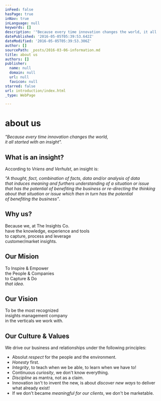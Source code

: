 ```yaml
---
inFeed: false
hasPage: true
inNav: true
inLanguage: null
keywords: []
description: '"Because every time innovation changes the world, it all started with an insight".'
datePublished: '2016-05-05T05:39:53.642Z'
dateModified: '2016-05-05T05:39:53.306Z'
author: []
sourcePath: _posts/2016-03-06-information.md
title: about us
authors: []
publisher:
  name: null
  domain: null
  url: null
  favicon: null
starred: false
url: introduction/index.html
_type: WebPage

---
```

# about us

_"Because every time innovation changes the world,  
it all started with an insight"._

## What is an insight?

According to _Vriens and Verhulst_, an insight is:

_"A thought, fact, combination of facts, data and/or analysis of data  
that induces meaning and furthers understanding of a situation or issue  
that has the potential of benefiting the business or re-directing the thinking  
about that situation or issue which then in turn has the potential  
of benefiting the business"_.

## Why us?

Because we, at The Insights Co.  
have the knowledge, experience and tools  
to capture, process and leverage  
customer/market insights.

## Our Mision

To Inspire & Empower  
the People & Companies  
to Capture & Do  
_that idea_.

## Our Vision

To be the most recognized  
insights management company  
in the verticals we work with.

## Our Culture & Values

We drive our business and relationships under the following principles:

* Absolut _respect_ for the people and the environment.
* _Honesty_ first.
* _Integrity_, to teach when we be able, to learn when we have to!
* Continuous _curiosity_, we don't know everything.
* _Discipline_ as mantra, not as a claim.
* Innovation isn't to invent the new, is about _discover new ways_ to deliver what already exist!
* If we don't became _meaningful for our clients_, we don't be marketable.